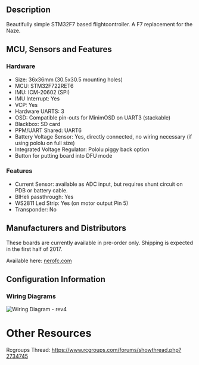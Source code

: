
## Description

Beautifully simple STM32F7 based flightcontroller. A F7 replacement for the Naze.

## MCU, Sensors and Features

### Hardware
  - Size: 36x36mm (30.5x30.5 mounting holes)  
  - MCU: STM32F722RET6
  - IMU: ICM-20602 (SPI) 
  - IMU Interrupt: Yes
  - VCP: Yes
  - Hardware UARTS: 3 
  - OSD: Compatible pin-outs for MinimOSD on UART3 (stackable) 
  - Blackbox: SD card 
  - PPM/UART Shared: UART6
  - Battery Voltage Sensor: Yes, directly connected, no wiring necessary (if using pololu on full size)
  - Integrated Voltage Regulator: Pololu piggy back option 
  - Button for putting board into DFU mode

### Features
  - Current Sensor: available as ADC input, but requires shunt circuit on PDB or battery cable.
  - BlHeli passthrough: Yes 
  - WS2811 Led Strip: Yes (on motor output Pin 5)
  - Transponder: No

## Manufacturers and Distributors

These boards are currently available in pre-order only. Shipping is expected in the first half of 2017.  

Available here: [nerofc.com](https://nerorc.com)

## Configuration Information

### Wiring Diagrams
![Wiring Diagram - rev4](https://raw.githubusercontent.com/wiki/betaflight/betaflight/images/boards/nero/nero-rev1-wiring.png)

# Other Resources

Rcgroups Thread: https://www.rcgroups.com/forums/showthread.php?2734745